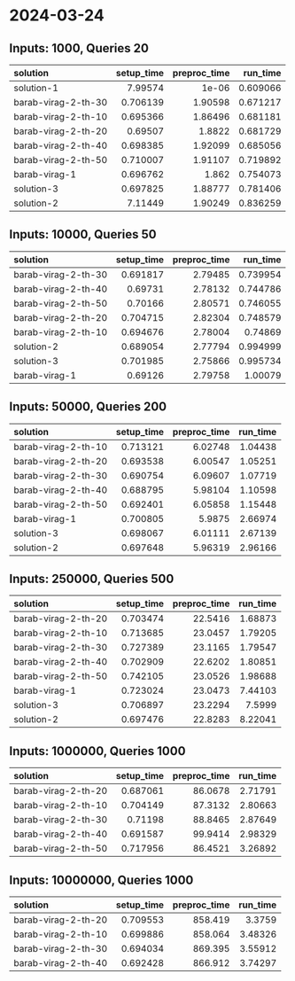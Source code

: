 # 2024-03-24

## Inputs: 1000, Queries 20

| solution            |   setup_time |   preproc_time |   run_time |
|:--------------------|-------------:|---------------:|-----------:|
| solution-1          |     7.99574  |        1e-06   |   0.609066 |
| barab-virag-2-th-30 |     0.706139 |        1.90598 |   0.671217 |
| barab-virag-2-th-10 |     0.695366 |        1.86496 |   0.681181 |
| barab-virag-2-th-20 |     0.69507  |        1.8822  |   0.681729 |
| barab-virag-2-th-40 |     0.698385 |        1.92099 |   0.685056 |
| barab-virag-2-th-50 |     0.710007 |        1.91107 |   0.719892 |
| barab-virag-1       |     0.696762 |        1.862   |   0.754073 |
| solution-3          |     0.697825 |        1.88777 |   0.781406 |
| solution-2          |     7.11449  |        1.90249 |   0.836259 |

## Inputs: 10000, Queries 50

| solution            |   setup_time |   preproc_time |   run_time |
|:--------------------|-------------:|---------------:|-----------:|
| barab-virag-2-th-30 |     0.691817 |        2.79485 |   0.739954 |
| barab-virag-2-th-40 |     0.69731  |        2.78132 |   0.744786 |
| barab-virag-2-th-50 |     0.70166  |        2.80571 |   0.746055 |
| barab-virag-2-th-20 |     0.704715 |        2.82304 |   0.748579 |
| barab-virag-2-th-10 |     0.694676 |        2.78004 |   0.74869  |
| solution-2          |     0.689054 |        2.77794 |   0.994999 |
| solution-3          |     0.701985 |        2.75866 |   0.995734 |
| barab-virag-1       |     0.69126  |        2.79758 |   1.00079  |

## Inputs: 50000, Queries 200

| solution            |   setup_time |   preproc_time |   run_time |
|:--------------------|-------------:|---------------:|-----------:|
| barab-virag-2-th-10 |     0.713121 |        6.02748 |    1.04438 |
| barab-virag-2-th-20 |     0.693538 |        6.00547 |    1.05251 |
| barab-virag-2-th-30 |     0.690754 |        6.09607 |    1.07719 |
| barab-virag-2-th-40 |     0.688795 |        5.98104 |    1.10598 |
| barab-virag-2-th-50 |     0.692401 |        6.05858 |    1.15448 |
| barab-virag-1       |     0.700805 |        5.9875  |    2.66974 |
| solution-3          |     0.698067 |        6.01111 |    2.67139 |
| solution-2          |     0.697648 |        5.96319 |    2.96166 |

## Inputs: 250000, Queries 500

| solution            |   setup_time |   preproc_time |   run_time |
|:--------------------|-------------:|---------------:|-----------:|
| barab-virag-2-th-20 |     0.703474 |        22.5416 |    1.68873 |
| barab-virag-2-th-10 |     0.713685 |        23.0457 |    1.79205 |
| barab-virag-2-th-30 |     0.727389 |        23.1165 |    1.79547 |
| barab-virag-2-th-40 |     0.702909 |        22.6202 |    1.80851 |
| barab-virag-2-th-50 |     0.742105 |        23.0526 |    1.98688 |
| barab-virag-1       |     0.723024 |        23.0473 |    7.44103 |
| solution-3          |     0.706897 |        23.2294 |    7.5999  |
| solution-2          |     0.697476 |        22.8283 |    8.22041 |

## Inputs: 1000000, Queries 1000

| solution            |   setup_time |   preproc_time |   run_time |
|:--------------------|-------------:|---------------:|-----------:|
| barab-virag-2-th-20 |     0.687061 |        86.0678 |    2.71791 |
| barab-virag-2-th-10 |     0.704149 |        87.3132 |    2.80663 |
| barab-virag-2-th-30 |     0.71198  |        88.8465 |    2.87649 |
| barab-virag-2-th-40 |     0.691587 |        99.9414 |    2.98329 |
| barab-virag-2-th-50 |     0.717956 |        86.4521 |    3.26892 |

## Inputs: 10000000, Queries 1000

| solution            |   setup_time |   preproc_time |   run_time |
|:--------------------|-------------:|---------------:|-----------:|
| barab-virag-2-th-20 |     0.709553 |        858.419 |    3.3759  |
| barab-virag-2-th-10 |     0.699886 |        858.064 |    3.48326 |
| barab-virag-2-th-30 |     0.694034 |        869.395 |    3.55912 |
| barab-virag-2-th-40 |     0.692428 |        866.912 |    3.74297 |